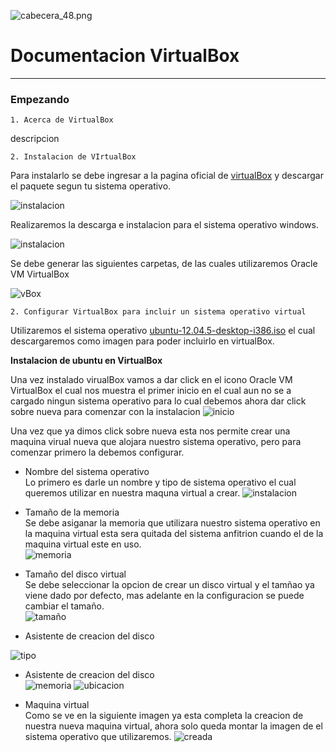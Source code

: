 ![cabecera_48.png](images/header.png)
# Documentacion VirtualBox
________

### **Empezando** 

~~~ 
1. Acerca de VirtualBox
~~~

descripcion

~~~
2. Instalacion de VIrtualBox
~~~
Para instalarlo se debe ingresar a la pagina oficial de [virtualBox](https://www.virtualbox.org/wiki/Downloads) y descargar el paquete segun tu sistema operativo.

   ![instalacion](images/vBox.png)
   

Realizaremos la descarga e instalacion para el sistema operativo windows.

   ![instalacion](images/instalacion.png)
   
Se debe generar las siguientes carpetas, de las cuales utilizaremos Oracle VM VirtualBox

   ![vBox](images/carpetavBox.png)
   
~~~
2. Configurar VirtualBox para incluir un sistema operativo virtual 
~~~

Utilizaremos el sistema operativo [ubuntu-12.04.5-desktop-i386.iso](http://releases.ubuntu.com/12.04/) el cual descargaremos como imagen para poder incluirlo en virtualBox.

**Instalacion de ubuntu en VirtualBox**

Una vez instalado virualBox vamos a dar click en el icono Oracle VM VirtualBox el cual nos muestra el primer inicio en el cual aun no se a cargado ningun sistema operativo para lo cual debemos ahora dar click sobre nueva para comenzar con la instalacion
   ![inicio](images/inicioVBox.png)

Una vez que ya dimos click sobre nueva esta nos permite crear una maquina virual nueva que alojara nuestro sistema operativo, pero para comenzar primero la debemos configurar. 

   - Nombre del sistema operativo  
   Lo primero es darle un nombre y tipo de sistema operativo el cual queremos utilizar en nuestra maquna virtual a crear. 
   ![instalacion](images/CreaNuevaVBox.png)
   
   - Tamaño de la memoria  
   Se debe asiganar la memoria que utilizara nuestro sistema operativo en la maquina virtual esta sera quitada del sistema anfitrion cuando el de la maquina virtual este en uso.   
   ![memoria](images/memoriaVbox.png)
   
   - Tamaño del disco virtual  
   Se debe seleccionar la opcion de crear un disco virtual y el tamñao ya viene dado por defecto, mas adelante en la configuracion se puede cambiar el tamaño.     
   ![tamaño](images/DiscoVBox.png)
   
   - Asistente de creacion del disco  
   
   ![tipo](images/tipoDiscoVbox.png)
   
   - Asistente de creacion del disco  
   ![memoria](images/reservaMemoria.png)
   ![ubicacion](images/ubicacionVbox.png)
   
   - Maquina virtual  
   Como se ve en la siguiente imagen ya esta completa la creacion de nuestra nueva maquina virtual, ahora solo queda montar la imagen de el sistema operativo que utilizaremos.
   ![creada](images/iniciarVBox.png)
   

